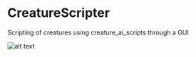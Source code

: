 # CreatureScripter
Scripting of creatures using creature_ai_scripts through a GUI


![alt text](http://imgur.com/a/1XRCs)
